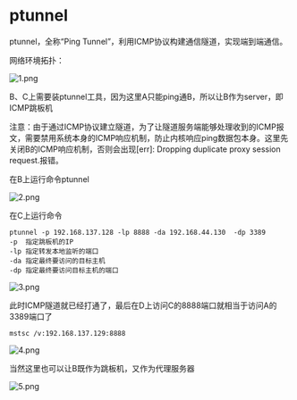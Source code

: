 # ptunnel

ptunnel，全称“Ping Tunnel”，利用ICMP协议构建通信隧道，实现端到端通信。

网络环境拓扑：

![1.png](images/cd56d4f181aa47f18ce77c9989b5b800.png)

B、C上需要装ptunnel工具，因为这里A只能ping通B，所以让B作为server，即ICMP跳板机

注意：由于通过ICMP协议建立隧道，为了让隧道服务端能够处理收到的ICMP报文，需要禁用系统本身的ICMP响应机制，防止内核响应ping数据包本身。这里先关闭B的ICMP响应机制，否则会出现[err]: Dropping duplicate proxy session request.报错。

在B上运行命令ptunnel

![2.png](images/b4517426d87545b2b21c048dfefd2175.png)

在C上运行命令

```
ptunnel -p 192.168.137.128 -lp 8888 -da 192.168.44.130  -dp 3389
-p  指定跳板机的IP
-lp 指定转发本地监听的端口
-da 指定最终要访问的目标主机
-dp 指定最终要访问目标主机的端口

```

![3.png](images/c918e73eeffe4b31bdf8c4244253e6f6.png)

此时ICMP隧道就已经打通了，最后在D上访问C的8888端口就相当于访问A的3389端口了

```
mstsc /v:192.168.137.129:8888

```

![4.png](images/a76dea540df747dba7552cb6669c538f.png)

当然这里也可以让B既作为跳板机，又作为代理服务器

![5.png](images/2aa522451f594b2d98828f51738ecc76.png)

